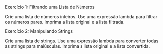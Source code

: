 Exercício 1: Filtrando uma Lista de Números

Crie uma lista de números inteiros.
Use uma expressão lambda para filtrar os números pares.
Imprima a lista original e a lista filtrada.

Exercício 2: Manipulando Strings

Crie uma lista de strings.
Use uma expressão lambda para converter todas as strings para maiúsculas.
Imprima a lista original e a lista convertida.